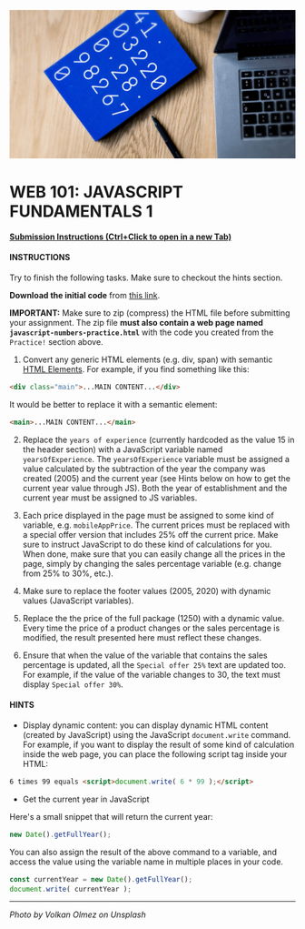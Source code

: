 ![](README.jpg)

# WEB 101: JAVASCRIPT FUNDAMENTALS 1

[**Submission Instructions (Ctrl+Click to open in a new Tab)**](https://github.com/SocialHackersAcademy/FrontEndCourseExercises/#instructions)

#### INSTRUCTIONS

Try to finish the following tasks. Make sure to checkout the hints section.

**Download the initial code** from [this link](javascript-numbers.html).

**IMPORTANT:** Make sure to zip (compress) the HTML file before submitting your assignment. The zip file **must also contain a web page named `javascript-numbers-practice.html`** with the code you created from the `Practice!` section above.

1. Convert any generic HTML elements (e.g. div, span) with semantic [HTML Elements](http://www-db.deis.unibo.it/courses/TW/DOCS/w3schools/html/html5_semantic_elements.asp.html). For example, if you find something like this:

```html
<div class="main">...MAIN CONTENT...</div>
```

It would be better to replace it with a semantic element:

```html
<main>...MAIN CONTENT...</main>
```

2. Replace the `years of experience` (currently hardcoded as the value 15 in the header section) with a JavaScript variable named `yearsOfExperience`. The `yearsOfExperience` variable must be assigned a value calculated by the subtraction of the year the company was created (2005) and the current year (see Hints below on how to get the current year value through JS). Both the year of establishment and the current year must be assigned to JS variables.

3. Each price displayed in the page must be assigned to some kind of variable, e.g. `mobileAppPrice`. The current prices must be replaced with a special offer version that includes 25% off the current price. Make sure to instruct JavaScript to do these kind of calculations for you. When done, make sure that you can easily change all the prices in the page, simply by changing the sales percentage variable (e.g. change from 25% to 30%, etc.).

4. Make sure to replace the footer values (2005, 2020) with dynamic values (JavaScript variables).

5. Replace the the price of the full package (1250) with a dynamic value. Every time the price of a product changes or the sales percentage is modified, the result presented here must reflect these changes.

6. Ensure that when the value of the variable that contains the sales percentage is updated, all the `Special offer 25%` text are updated too. For example, if the value of the variable changes to 30, the text must display `Special offer 30%`.

#### HINTS

- Display dynamic content: you can display dynamic HTML content (created by  JavaScript) using the JavaScript `document.write` command. For example, if you want to display the result of some kind of calculation inside the web page, you can place the following script tag inside your HTML:

```html
6 times 99 equals <script>document.write( 6 * 99 );</script> 
```

- Get the current year in JavaScript

Here's a small snippet that will return the current year:

```js
new Date().getFullYear();
```

You can also assign the result of the above command to a variable, and access the value using the variable name in multiple places in your code.

```js
const currentYear = new Date().getFullYear();
document.write( currentYear );
```

---

_Photo by Volkan Olmez on Unsplash_